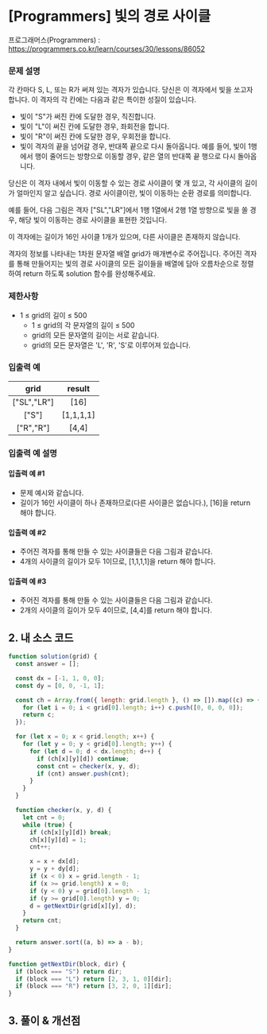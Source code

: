 # [Programmers] 빛의 경로 사이클

프로그래머스(Programmers) : https://programmers.co.kr/learn/courses/30/lessons/86052

### 문제 설명

각 칸마다 S, L, 또는 R가 써져 있는 격자가 있습니다. 당신은 이 격자에서 빛을 쏘고자 합니다. 이 격자의 각 칸에는 다음과 같은 특이한 성질이 있습니다.

- 빛이 "S"가 써진 칸에 도달한 경우, 직진합니다.
- 빛이 "L"이 써진 칸에 도달한 경우, 좌회전을 합니다.
- 빛이 "R"이 써진 칸에 도달한 경우, 우회전을 합니다.
- 빛이 격자의 끝을 넘어갈 경우, 반대쪽 끝으로 다시 돌아옵니다. 예를 들어, 빛이 1행에서 행이 줄어드는 방향으로 이동할 경우, 같은 열의 반대쪽 끝 행으로 다시 돌아옵니다.

당신은 이 격자 내에서 빛이 이동할 수 있는 경로 사이클이 몇 개 있고, 각 사이클의 길이가 얼마인지 알고 싶습니다. 경로 사이클이란, 빛이 이동하는 순환 경로를 의미합니다.

예를 들어, 다음 그림은 격자 ["SL","LR"]에서 1행 1열에서 2행 1열 방향으로 빛을 쏠 경우, 해당 빛이 이동하는 경로 사이클을 표현한 것입니다.

이 격자에는 길이가 16인 사이클 1개가 있으며, 다른 사이클은 존재하지 않습니다.

격자의 정보를 나타내는 1차원 문자열 배열 grid가 매개변수로 주어집니다. 주어진 격자를 통해 만들어지는 빛의 경로 사이클의 모든 길이들을 배열에 담아 오름차순으로 정렬하여 return 하도록 solution 함수를 완성해주세요.

### 제한사항

- 1 ≤ grid의 길이 ≤ 500
  - 1 ≤ grid의 각 문자열의 길이 ≤ 500
  - grid의 모든 문자열의 길이는 서로 같습니다.
  - grid의 모든 문자열은 'L', 'R', 'S'로 이루어져 있습니다.

### 입출력 예

|    grid     |  result   |
| :---------: | :-------: |
| ["SL","LR"] |   [16]    |
|    ["S"]    | [1,1,1,1] |
|  ["R","R"]  |   [4,4]   |

### 입출력 예 설명

#### 입출력 예 #1

- 문제 예시와 같습니다.
- 길이가 16인 사이클이 하나 존재하므로(다른 사이클은 없습니다.), [16]을 return 해야 합니다.

#### 입출력 예 #2

- 주어진 격자를 통해 만들 수 있는 사이클들은 다음 그림과 같습니다.
- 4개의 사이클의 길이가 모두 1이므로, [1,1,1,1]을 return 해야 합니다.

#### 입출력 예 #3

- 주어진 격자를 통해 만들 수 있는 사이클들은 다음 그림과 같습니다.
- 2개의 사이클의 길이가 모두 4이므로, [4,4]를 return 해야 합니다.

## 2. 내 소스 코드

```javascript
function solution(grid) {
  const answer = [];

  const dx = [-1, 1, 0, 0];
  const dy = [0, 0, -1, 1];

  const ch = Array.from({ length: grid.length }, () => []).map((c) => {
    for (let i = 0; i < grid[0].length; i++) c.push([0, 0, 0, 0]);
    return c;
  });

  for (let x = 0; x < grid.length; x++) {
    for (let y = 0; y < grid[0].length; y++) {
      for (let d = 0; d < dx.length; d++) {
        if (ch[x][y][d]) continue;
        const cnt = checker(x, y, d);
        if (cnt) answer.push(cnt);
      }
    }
  }

  function checker(x, y, d) {
    let cnt = 0;
    while (true) {
      if (ch[x][y][d]) break;
      ch[x][y][d] = 1;
      cnt++;

      x = x + dx[d];
      y = y + dy[d];
      if (x < 0) x = grid.length - 1;
      if (x >= grid.length) x = 0;
      if (y < 0) y = grid[0].length - 1;
      if (y >= grid[0].length) y = 0;
      d = getNextDir(grid[x][y], d);
    }
    return cnt;
  }

  return answer.sort((a, b) => a - b);
}

function getNextDir(block, dir) {
  if (block === "S") return dir;
  if (block === "L") return [2, 3, 1, 0][dir];
  if (block === "R") return [3, 2, 0, 1][dir];
}
```

## 3. 풀이 & 개선점
